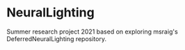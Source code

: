 # NeuralLighting
Summer research project 2021 based on exploring msraig's DeferredNeuralLighting repository.
